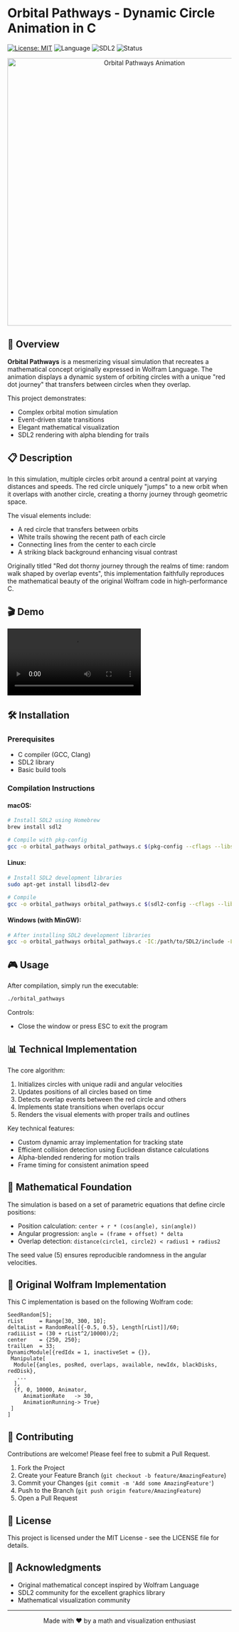 # Orbital Pathways - Dynamic Circle Animation in C

[![License: MIT](https://img.shields.io/badge/License-MIT-blue.svg)](https://opensource.org/licenses/MIT)
![Language](https://img.shields.io/badge/language-C-brightgreen)
![SDL2](https://img.shields.io/badge/SDL-2.0-orange)
![Status](https://img.shields.io/badge/status-stable-green)

<p align="center">
  <img src="assets/demo.gif" alt="Orbital Pathways Animation" width="600"/>
</p>

## 🌟 Overview

**Orbital Pathways** is a mesmerizing visual simulation that recreates a mathematical concept originally expressed in Wolfram Language. The animation displays a dynamic system of orbiting circles with a unique "red dot journey" that transfers between circles when they overlap.

This project demonstrates:
- Complex orbital motion simulation
- Event-driven state transitions
- Elegant mathematical visualization
- SDL2 rendering with alpha blending for trails

## 📋 Description

In this simulation, multiple circles orbit around a central point at varying distances and speeds. The red circle uniquely "jumps" to a new orbit when it overlaps with another circle, creating a thorny journey through geometric space.

The visual elements include:
- A red circle that transfers between orbits
- White trails showing the recent path of each circle
- Connecting lines from the center to each circle
- A striking black background enhancing visual contrast

Originally titled "Red dot thorny journey through the realms of time: random walk shaped by overlap events", this implementation faithfully reproduces the mathematical beauty of the original Wolfram code in high-performance C.

## 🎬 Demo

![Demo Video](https://github.com/Edmon02/red-dot-thorny-journey/blob/main/assets/reddot-compressed.mp4)

## 🛠️ Installation

### Prerequisites

- C compiler (GCC, Clang)
- SDL2 library
- Basic build tools

### Compilation Instructions

#### macOS:
```bash
# Install SDL2 using Homebrew
brew install sdl2

# Compile with pkg-config
gcc -o orbital_pathways orbital_pathways.c $(pkg-config --cflags --libs sdl2) -lm
```

#### Linux:
```bash
# Install SDL2 development libraries
sudo apt-get install libsdl2-dev

# Compile
gcc -o orbital_pathways orbital_pathways.c $(sdl2-config --cflags --libs) -lm
```

#### Windows (with MinGW):
```bash
# After installing SDL2 development libraries
gcc -o orbital_pathways orbital_pathways.c -IC:/path/to/SDL2/include -LC:/path/to/SDL2/lib -lSDL2main -lSDL2 -lm
```

## 🎮 Usage

After compilation, simply run the executable:

```bash
./orbital_pathways
```

Controls:
- Close the window or press ESC to exit the program

## 📊 Technical Implementation

The core algorithm:
1. Initializes circles with unique radii and angular velocities
2. Updates positions of all circles based on time
3. Detects overlap events between the red circle and others
4. Implements state transitions when overlaps occur
5. Renders the visual elements with proper trails and outlines

Key technical features:
- Custom dynamic array implementation for tracking state
- Efficient collision detection using Euclidean distance calculations
- Alpha-blended rendering for motion trails
- Frame timing for consistent animation speed

## 🧮 Mathematical Foundation

The simulation is based on a set of parametric equations that define circle positions:
- Position calculation: `center + r * (cos(angle), sin(angle))`
- Angular progression: `angle = (frame + offset) * delta`
- Overlap detection: `distance(circle1, circle2) < radius1 + radius2`

The seed value (5) ensures reproducible randomness in the angular velocities.

## 🔄 Original Wolfram Implementation

This C implementation is based on the following Wolfram code:

```wolfram
SeedRandom[5];
rList     = Range[30, 300, 10];
deltaList = RandomReal[{-0.5, 0.5}, Length[rList]]/60;
radiiList = (30 + rList^2/10000)/2;
center    = {250, 250};
trailLen  = 33;
DynamicModule[{redIdx = 1, inactiveSet = {}},
 Manipulate[
  Module[{angles, posRed, overlaps, available, newIdx, blackDisks, redDisk},
   ...
  ],
  {f, 0, 10000, Animator,
     AnimationRate   -> 30,
     AnimationRunning-> True}
 ]
]
```

## 🤝 Contributing

Contributions are welcome! Please feel free to submit a Pull Request.

1. Fork the Project
2. Create your Feature Branch (`git checkout -b feature/AmazingFeature`)
3. Commit your Changes (`git commit -m 'Add some AmazingFeature'`)
4. Push to the Branch (`git push origin feature/AmazingFeature`)
5. Open a Pull Request

## 📜 License

This project is licensed under the MIT License - see the LICENSE file for details.

## 🙏 Acknowledgments

- Original mathematical concept inspired by Wolfram Language
- SDL2 community for the excellent graphics library
- Mathematical visualization community

---

<p align="center">
  Made with ❤️ by a math and visualization enthusiast
</p>
